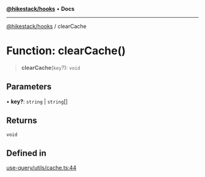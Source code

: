 [**@hikestack/hooks**](/official/reference/hooks/index.md) • **Docs**

***

[@hikestack/hooks](/official/reference/hooks/globals.md) / clearCache

# Function: clearCache()

> **clearCache**(`key`?): `void`

## Parameters

• **key?**: `string` \| `string`[]

## Returns

`void`

## Defined in

[use-query/utils/cache.ts:44](https://github.com/hikestack/hike/blob/1ebdd11ee7a70660fc764f71da265cc7eb170554/packages/hooks/src/use-query/utils/cache.ts#L44)
